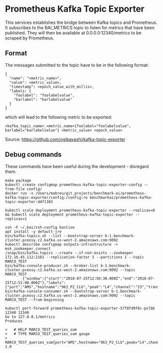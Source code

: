 # Prometheus Kafka Topic Exporter
This services establishes the bridge between Kafka topics and Prometheus. It subscribes to the BAI_METRICS topic
to listen for metrics that have been published. They will then be available at 0.0.0.0:12340/metrics to be
scraped by Prometheus.


## Format
The messages submitted to the topic have to be in the following format:
```
{
  "name": "<metric_name>",
  "value": <metric_value>,
  "timestamp": <epoch_value_with_millis>,
  "labels: {
    "foolabel": "foolabelvalue",
    "barlabel": "barlabelvalue"
  }
}
```
which will lead to the following metric to be exported:
```
<kafka_topic_name>_<metric_name>{foolabel="foolabelvalue", barlabel="barlabelvalue"} <metric_value> <epoch_value>
```
Source: https://github.com/ogibayashi/kafka-topic-exporter


## Debug commands
These commands have been useful during the development - disregard them.
```
make package
kubectl create configmap prometheus-kafka-topic-exporter-config --from-file config/
docker run -v /Users/mabreu/git_projects/benchmark-ai/prometheus-kafka-topic-exporter/config:/config:ro benchmarkai/prometheus-kafka-topic-exporter:d4f1303

kubectl scale deployment prometheus-kafka-topic-exporter --replicas=0 && kubectl scale deployment prometheus-kafka-topic-exporter --replicas=1

ssh -F ~/.bai/ssh-config bastion
apt install -y default-jre
bin/kafka-topics.sh --list --bootstrap-server b-1.benchmark-cluster.pceosy.c2.kafka.us-west-2.amazonaws.com:9092
kubectl describe configmap outputs-infrastructure -> msk_zookeeper_connect
/snap/bin/kafka.topics --create --if-not-exists --zookeeper 172.16.45.112:2181 --replication-factor 3 --partitions 1 --topic MARCO_TEST
bin/kafka-console-producer.sh --broker-list b-1.benchmark-cluster.pceosy.c2.kafka.us-west-2.amazonaws.com:9092 --topic MARCO_TEST
        {"window":{"start":"2018-07-25T12:50:30.000Z","end":"2018-07-25T12:51:00.000Z"},"labels":{"port":"AMS","hostname":"963_P2_CLU","peak":"L4","channel":"23","transactionstatus":"OK"},"value":"1","name":"queries_sum"}
bin/kafka-console-consumer.sh --bootstrap-server b-1.benchmark-cluster.pceosy.c2.kafka.us-west-2.amazonaws.com:9092 --topic MARCO_TEST --from-beginning

kubectl port-forward prometheus-kafka-topic-exporter-57f8fd9f8c-pvlbb 12340 12340
Go to 127.0.0.1/metrics
Produces

>   # HELP MARCO_TEST_queries_sum
>   # TYPE MARCO_TEST_queries_sum gauge
>   MARCO_TEST_queries_sum{port="AMS",hostname="963_P2_CLU",peak="L4",channel="23",transactionstatus="OK",} 1.0

```
